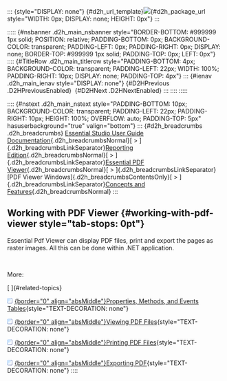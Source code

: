 ::: {style="DISPLAY: none"}
[](ms-xhelp:///?Id=d2h_url_template){#d2h_url_template}![](!package_url!){#d2h_package_url style="WIDTH: 0px; DISPLAY: none; HEIGHT: 0px"}
:::

::::: {#nsbanner .d2h_main_nsbanner style="BORDER-BOTTOM: #999999 1px solid; POSITION: relative; PADDING-BOTTOM: 0px; BACKGROUND-COLOR: transparent; PADDING-LEFT: 0px; PADDING-RIGHT: 0px; DISPLAY: none; BORDER-TOP: #999999 1px solid; PADDING-TOP: 0px; LEFT: 0px"}
:::: {#TitleRow .d2h_main_titlerow style="PADDING-BOTTOM: 4px; BACKGROUND-COLOR: transparent; PADDING-LEFT: 22px; WIDTH: 100%; PADDING-RIGHT: 10px; DISPLAY: none; PADDING-TOP: 4px"}
::: {#ienav .d2h_main_ienav style="DISPLAY: none"}
[](ms-xhelp:///?Id=4df7f433-9129-42c7-af25-a27187d74ac4){#D2HPrevious .D2HPreviousEnabled}  [](ms-xhelp:///?Id=9a6dcc4a-8966-400e-941c-e4c203a367c6){#D2HNext .D2HNextEnabled}
:::
::::
:::::

:::: {#nstext .d2h_main_nstext style="PADDING-BOTTOM: 10px; BACKGROUND-COLOR: transparent; PADDING-LEFT: 22px; PADDING-RIGHT: 10px; HEIGHT: 100%; OVERFLOW: auto; PADDING-TOP: 5px" hasuserbackground="true" valign="bottom"}
::: {#d2h_breadcrumbs .d2h_breadcrumbs}
[Essential Studio User Guide Documentation](ms-xhelp:///?Id=12457748-09e3-4d74-a240-8e049cedf030){.d2h_breadcrumbsNormal}[ \> ]{.d2h_breadcrumbsLinkSeparator}[Reporting Edition](ms-xhelp:///?Id=027aa5b6-6676-4f93-ad23-c20e8c45792e){.d2h_breadcrumbsNormal}[ \> ]{.d2h_breadcrumbsLinkSeparator}[Essential PDF Viewer](ms-xhelp:///?Id=72561ebd-77ed-4f2a-94a7-2b4b635d1dd6){.d2h_breadcrumbsNormal}[ \> ]{.d2h_breadcrumbsLinkSeparator}[PDF Viewer Windows]{.d2h_breadcrumbsContentsOnly}[ \> ]{.d2h_breadcrumbsLinkSeparator}[Concepts and Features](ms-xhelp:///?Id=4df7f433-9129-42c7-af25-a27187d74ac4){.d2h_breadcrumbsNormal}
:::

## Working with PDF Viewer {#working-with-pdf-viewer style="tab-stops: 0pt"}

Essential Pdf Viewer can display PDF files, print and export the pages as raster images. All this can be done within .NET application.

 

More:

[ ]{#related-topics}

[![](button.gif){border="0" align="absMiddle"}Properties, Methods, and Events Tables](ms-xhelp:///?Id=9a6dcc4a-8966-400e-941c-e4c203a367c6){style="TEXT-DECORATION: none"}

[![](button.gif){border="0" align="absMiddle"}Viewing PDF Files](ms-xhelp:///?Id=9bba353e-bd74-446c-b1f9-ea8446d66add){style="TEXT-DECORATION: none"}

[![](button.gif){border="0" align="absMiddle"}Printing PDF Files](ms-xhelp:///?Id=9ceb0a27-c261-4389-8c81-0d579250c332){style="TEXT-DECORATION: none"}

[![](button.gif){border="0" align="absMiddle"}Exporting PDF](ms-xhelp:///?Id=f059c542-c5fd-4f70-9cfe-96b0162b1885){style="TEXT-DECORATION: none"}
::::
